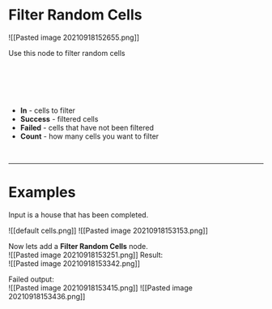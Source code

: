 # **Filter Random Cells**

![[Pasted image 20210918152655.png]]  

Use this node to filter random cells  

<br /><br /><br /><br />

- **In** - cells to filter
- **Success** - filtered cells
- **Failed** - сells that have not been filtered 
- **Count** - how many cells you want to filter

<br />

--------

# Examples
Input is a house that has been completed.  

![[default cells.png]]
![[Pasted image 20210918153153.png]]

Now lets add a **Filter Random Cells** node.  
![[Pasted image 20210918153251.png]]
Result:   
![[Pasted image 20210918153342.png]]

Failed output:  
![[Pasted image 20210918153415.png]]
![[Pasted image 20210918153436.png]]
